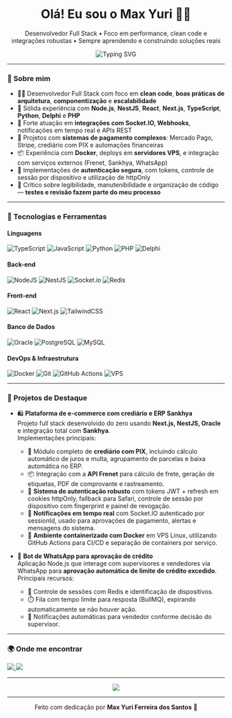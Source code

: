<h1 align="center">Olá! Eu sou o Max Yuri 👨‍💻</h1>
<p align="center">
  Desenvolvedor Full Stack • Foco em performance, clean code e integrações robustas • Sempre aprendendo e construindo soluções reais
</p>

<p align="center">
  <img src="https://readme-typing-svg.demolab.com?font=Fira+Code&weight=500&size=22&pause=1000&color=00DC82&center=true&vCenter=true&multiline=true&width=900&height=70&lines=Node.js+%7C+NestJS+%7C+React+%7C+Next.js+%7C+Socket.io+%7C+Oracle" alt="Typing SVG" />
</p>

---

### 🚀 Sobre mim

- 👨‍💻 Desenvolvedor Full Stack com foco em **clean code**, **boas práticas de arquitetura**, **componentização** e **escalabilidade**
- 🧩 Sólida experiência com **Node.js**, **NestJS**, **React**, **Next.js**, **TypeScript**, **Python**, **Delphi** e **PHP**
- 💬 Forte atuação em **integrações com Socket.IO, Webhooks**, notificações em tempo real e APIs REST
- 💸 Projetos com **sistemas de pagamento complexos**: Mercado Pago, Stripe, crediário com PIX e automações financeiras
- 📦 Experiência com **Docker**, deploys em **servidores VPS**, e integração com serviços externos (Frenet, Sankhya, WhatsApp)
- 🔐 Implementações de **autenticação segura**, com tokens, controle de sessão por dispositivo e utilização de httpOnly
- 🧠 Crítico sobre legibilidade, manutenibilidade e organização de código — **testes e revisão fazem parte do meu processo**

---

### 💼 Tecnologias e Ferramentas

#### Linguagens
![TypeScript](https://img.shields.io/badge/TypeScript-3178C6?style=for-the-badge&logo=typescript&logoColor=white)
![JavaScript](https://img.shields.io/badge/JavaScript-F7DF1E?style=for-the-badge&logo=javascript&logoColor=black)
![Python](https://img.shields.io/badge/Python-3670A0?style=for-the-badge&logo=python&logoColor=white)
![PHP](https://img.shields.io/badge/PHP-777BB4?style=for-the-badge&logo=php&logoColor=white)
![Delphi](https://img.shields.io/badge/Delphi-EA1D2C?style=for-the-badge&logoColor=white)

#### Back-end
![NodeJS](https://img.shields.io/badge/Node.js-339933?style=for-the-badge&logo=node.js&logoColor=white)
![NestJS](https://img.shields.io/badge/NestJS-E0234E?style=for-the-badge&logo=nestjs&logoColor=white)
![Socket.io](https://img.shields.io/badge/Socket.IO-010101?style=for-the-badge&logo=socket.io&logoColor=white)
![Redis](https://img.shields.io/badge/Redis-DC382D?style=for-the-badge&logo=redis&logoColor=white)

#### Front-end
![React](https://img.shields.io/badge/React-20232a?style=for-the-badge&logo=react&logoColor=61DAFB)
![Next.js](https://img.shields.io/badge/Next.js-000000?style=for-the-badge&logo=next.js&logoColor=white)
![TailwindCSS](https://img.shields.io/badge/TailwindCSS-06B6D4?style=for-the-badge&logo=tailwindcss&logoColor=white)

#### Banco de Dados
![Oracle](https://img.shields.io/badge/Oracle-F80000?style=for-the-badge&logo=oracle&logoColor=white)
![PostgreSQL](https://img.shields.io/badge/PostgreSQL-336791?style=for-the-badge&logo=postgresql&logoColor=white)
![MySQL](https://img.shields.io/badge/MySQL-005C84?style=for-the-badge&logo=mysql&logoColor=white)

#### DevOps & Infraestrutura
![Docker](https://img.shields.io/badge/Docker-2496ED?style=for-the-badge&logo=docker&logoColor=white)
![Git](https://img.shields.io/badge/Git-F05032?style=for-the-badge&logo=git&logoColor=white)
![GitHub Actions](https://img.shields.io/badge/GitHub%20Actions-2088FF?style=for-the-badge&logo=github-actions&logoColor=white)
![VPS](https://img.shields.io/badge/VPS-Linux%20Servers-000?style=for-the-badge&logo=linux&logoColor=white)

---

### 🧠 Projetos de Destaque

- 🛍️ **Plataforma de e-commerce com crediário e ERP Sankhya**  
  Projeto full stack desenvolvido do zero usando **Next.js, NestJS, Oracle** e integração total com **Sankhya**.  
  Implementações principais:
  - 💸 Módulo completo de **crediário com PIX**, incluindo cálculo automático de juros e multa, agrupamento de parcelas e baixa automática no ERP.
  - 📦 Integração com a **API Frenet** para cálculo de frete, geração de etiquetas, PDF de comprovante e rastreamento.
  - 🔐 **Sistema de autenticação robusto** com tokens JWT + refresh em cookies httpOnly, fallback para Safari, controle de sessão por dispositivo com fingerprint e painel de revogação.
  - 🔄 **Notificações em tempo real** com Socket.IO autenticado por sessionId, usado para aprovações de pagamento, alertas e mensagens do sistema.
  - 🐳 **Ambiente containerizado com Docker** em VPS Linux, utilizando GitHub Actions para CI/CD e separação de containers por serviço.

- 💬 **Bot de WhatsApp para aprovação de crédito**  
  Aplicação Node.js que interage com supervisores e vendedores via WhatsApp para **aprovação automática de limite de crédito excedido**.  
  Principais recursos:
  - 🤖 Controle de sessões com Redis e identificação de dispositivos.
  - ⏱️ Fila com tempo limite para resposta (BullMQ), expirando automaticamente se não houver ação.
  - 🔁 Notificações automáticas para vendedor conforme decisão do supervisor.


---

### 🌍 Onde me encontrar

<p align="left">
  <a href="https://www.linkedin.com/in/max-yuri-2b597822a" target="_blank">
    <img src="https://img.shields.io/badge/-LinkedIn-0077B5?style=flat-square&logo=Linkedin&logoColor=white" />
  </a>
  <a href="mailto:maxyurisantos42@gmail.com">
    <img src="https://img.shields.io/badge/-Email-D14836?style=flat-square&logo=Gmail&logoColor=white" />
  </a>
</p>

---

<p align="center">
  <img src="https://github-readme-stats.vercel.app/api?username=maxyuri99&show_icons=true&theme=radical&hide=stars" />
</p>

---

<p align="center">
  Feito com dedicação por <strong>Max Yuri Ferreira dos Santos</strong> 🤘
</p>
